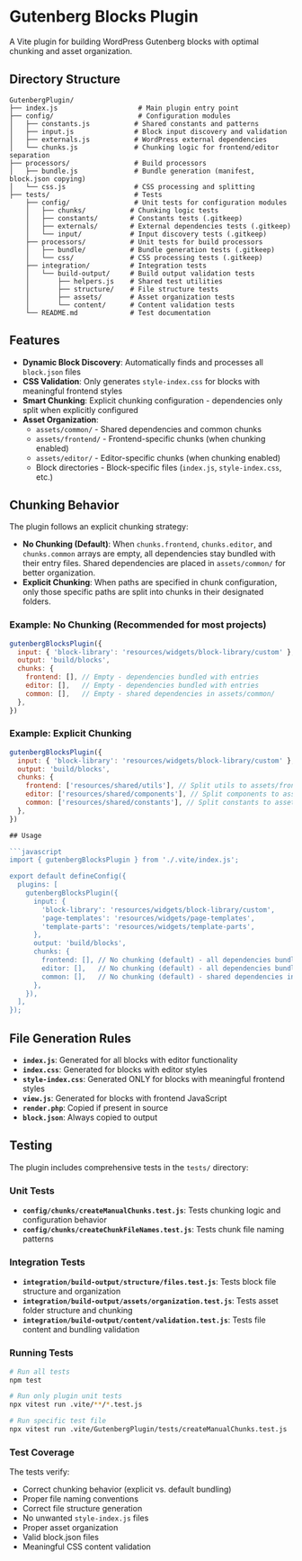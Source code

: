 # Gutenberg Blocks Plugin

A Vite plugin for building WordPress Gutenberg blocks with optimal chunking and asset organization.

## Directory Structure

```
GutenbergPlugin/
├── index.js                    # Main plugin entry point
├── config/                     # Configuration modules
│   ├── constants.js           # Shared constants and patterns
│   ├── input.js               # Block input discovery and validation
│   ├── externals.js           # WordPress external dependencies
│   └── chunks.js              # Chunking logic for frontend/editor separation
├── processors/                # Build processors
│   ├── bundle.js              # Bundle generation (manifest, block.json copying)
│   └── css.js                 # CSS processing and splitting
├── tests/                     # Tests
    ├── config/                # Unit tests for configuration modules
    │   ├── chunks/           # Chunking logic tests
    │   ├── constants/        # Constants tests (.gitkeep)
    │   ├── externals/        # External dependencies tests (.gitkeep)
    │   └── input/            # Input discovery tests (.gitkeep)
    ├── processors/           # Unit tests for build processors
    │   ├── bundle/           # Bundle generation tests (.gitkeep)
    │   └── css/              # CSS processing tests (.gitkeep)
    ├── integration/          # Integration tests
    │   └── build-output/     # Build output validation tests
    │       ├── helpers.js    # Shared test utilities
    │       ├── structure/    # File structure tests
    │       ├── assets/       # Asset organization tests
    │       └── content/      # Content validation tests
    └── README.md             # Test documentation
```

## Features

- **Dynamic Block Discovery**: Automatically finds and processes all `block.json` files
- **CSS Validation**: Only generates `style-index.css` for blocks with meaningful frontend styles
- **Smart Chunking**: Explicit chunking configuration - dependencies only split when explicitly configured
- **Asset Organization**: 
  - `assets/common/` - Shared dependencies and common chunks
  - `assets/frontend/` - Frontend-specific chunks (when chunking enabled)
  - `assets/editor/` - Editor-specific chunks (when chunking enabled)
  - Block directories - Block-specific files (`index.js`, `style-index.css`, etc.)

## Chunking Behavior

The plugin follows an explicit chunking strategy:

- **No Chunking (Default)**: When `chunks.frontend`, `chunks.editor`, and `chunks.common` arrays are empty, all dependencies stay bundled with their entry files. Shared dependencies are placed in `assets/common/` for better organization.
- **Explicit Chunking**: When paths are specified in chunk configuration, only those specific paths are split into chunks in their designated folders.

### Example: No Chunking (Recommended for most projects)
```javascript
gutenbergBlocksPlugin({
  input: { 'block-library': 'resources/widgets/block-library/custom' },
  output: 'build/blocks',
  chunks: {
    frontend: [], // Empty - dependencies bundled with entries
    editor: [],   // Empty - dependencies bundled with entries
    common: [],   // Empty - shared dependencies in assets/common/
  },
})
```

### Example: Explicit Chunking
```javascript
gutenbergBlocksPlugin({
  input: { 'block-library': 'resources/widgets/block-library/custom' },
  output: 'build/blocks',
  chunks: {
    frontend: ['resources/shared/utils'], // Split utils to assets/frontend/
    editor: ['resources/shared/components'], // Split components to assets/editor/
    common: ['resources/shared/constants'], // Split constants to assets/common/
  },
})

## Usage

```javascript
import { gutenbergBlocksPlugin } from './.vite/index.js';

export default defineConfig({
  plugins: [
    gutenbergBlocksPlugin({
      input: {
        'block-library': 'resources/widgets/block-library/custom',
        'page-templates': 'resources/widgets/page-templates',
        'template-parts': 'resources/widgets/template-parts',
      },
      output: 'build/blocks',
      chunks: {
        frontend: [], // No chunking (default) - all dependencies bundled with entry files
        editor: [],   // No chunking (default) - all dependencies bundled with entry files
        common: [],   // No chunking (default) - shared dependencies in assets/common/
      },
    }),
  ],
});
```

## File Generation Rules

- **`index.js`**: Generated for all blocks with editor functionality
- **`index.css`**: Generated for blocks with editor styles
- **`style-index.css`**: Generated ONLY for blocks with meaningful frontend styles
- **`view.js`**: Generated for blocks with frontend JavaScript
- **`render.php`**: Copied if present in source
- **`block.json`**: Always copied to output

## Testing

The plugin includes comprehensive tests in the `tests/` directory:

### Unit Tests
- **`config/chunks/createManualChunks.test.js`**: Tests chunking logic and configuration behavior
- **`config/chunks/createChunkFileNames.test.js`**: Tests chunk file naming patterns

### Integration Tests
- **`integration/build-output/structure/files.test.js`**: Tests block file structure and organization
- **`integration/build-output/assets/organization.test.js`**: Tests asset folder structure and chunking
- **`integration/build-output/content/validation.test.js`**: Tests file content and bundling validation

### Running Tests
```bash
# Run all tests
npm test

# Run only plugin unit tests
npx vitest run .vite/**/*.test.js

# Run specific test file
npx vitest run .vite/GutenbergPlugin/tests/createManualChunks.test.js
```

### Test Coverage
The tests verify:
- Correct chunking behavior (explicit vs. default bundling)
- Proper file naming conventions
- Correct file structure generation
- No unwanted `style-index.js` files
- Proper asset organization
- Valid block.json files
- Meaningful CSS content validation
